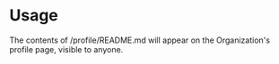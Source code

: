 # Usage

The contents of /profile/README.md will appear on the Organization's profile page, visible to anyone.
